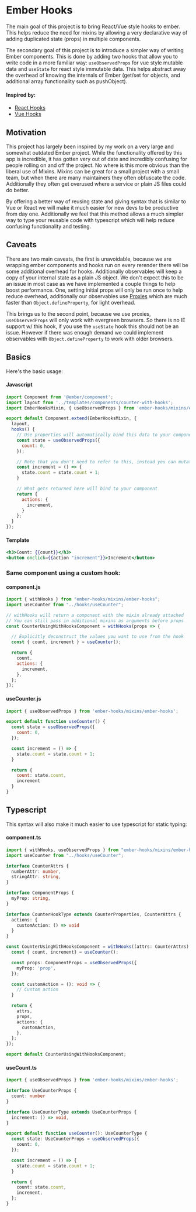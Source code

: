 # Ember Hooks

The main goal of this project is to bring React/Vue style hooks to ember. This helps reduce the need for mixins by allowing a very declarative way of adding duplicated state (props) in multiple components.

The secondary goal of this project is to introduce a simpler way of writing Ember components. This is done by adding two hooks that allow you to write code in a more familiar way: `useObservedProps` for vue style mutable data and `useState` for react style immutable data. This helps abstract away the overhead of knowing the internals of Ember (get/set for objects, and additional array functionality such as pushObject).

#### Inspired by:
<ul>
  <li><a href="https://reactjs.org/docs/hooks-intro.html">React Hooks</a></li>
  <li><a href="https://github.com/yyx990803/vue-hooks">Vue Hooks</a></li>
</ul>

## Motivation

This project has largely been inspired by my work on a very large and somewhat outdated Ember project. While the functionality offered by this app is incredible, it has gotten very out of date and incredibly confusing for people rolling on and off the project. No where is this more obvious than the liberal use of Mixins. Mixins can be great for a small project with a small team, but when there are many maintainers they often obfuscate the code. Additionally they often get overused where a service or plain JS files could do better.

By offering a better way of reusing state and giving syntax that is similar to Vue or React we will make it much easier for new devs to be productive from day one. Additionally we feel that this method allows a much simpler way to type your reusable code with typescript which will help reduce confusing functionality and testing.

## Caveats

There are two main caveats, the first is unavoidable, because we are wrapping ember components and hooks run on every rerender there will be some additional overhead for hooks. Additionally observables will keep a copy of your internal state as a plain JS object. We don't expect this to be an issue in most case as we have implemented a couple things to help boost performance. One, setting initial props will only be run once to help reduce overhead, additionally our observables use <a href="https://developer.mozilla.org/en-US/docs/Web/JavaScript/Reference/Global_Objects/Proxy">Proxies</a> which are much faster than `Object.defineProperty`, for light overhead.

This brings us to the second point, because we use proxies, `useObservedProps` will only work with evergreen browsers. So there is no IE support w/ this hook, if you use the `useState` hook this should not be an issue. However if there was enough demand we could implement observables with `Object.defineProperty` to work with older browsers.

## Basics

Here's the basic usage:

#### Javascript

```javascript
import Component from '@ember/component';
import layout from '../templates/components/counter-with-hooks';
import EmberHooksMixin, { useObservedProps } from 'ember-hooks/mixins/ember-hooks';

export default Component.extend(EmberHooksMixin, {
  layout,
  hooks() {
    // Use properties will automatically bind this data to your components scope
    const state = useObservedProps({
      count: 0,
    });

    // Note that you don't need to refer to this, instead you can mutate the values directly
    const increment = () => {
      state.count = state.count + 1;
    }

    // What gets returned here will bind to your component
    return {
      actions: {
        increment,
      }
    };
  }
});
```

#### Template
```handlebars
<h3>Count: {{count}}</h3>
<button onclick={{action "increment"}}>Increment</button>
```

### Same component using a custom hook:

#### component.js
```javascript
import { withHooks } from "ember-hooks/mixins/ember-hooks";
import useCounter from "../hooks/useCounter";

// withHooks will return a component with the mixin already attached
// You can still pass in additional mixins as arguments before props
const CounterUsingWithHooksComponent = withHooks(props => {

  // Explicitly deconstruct the values you want to use from the hook
  const { count, increment } = useCounter();

  return {
    count,
    actions: {
      increment,
    },
  };
});
```

#### useCounter.js
```javascript
import { useObservedProps } from 'ember-hooks/mixins/ember-hooks';

export default function useCounter() {
  const state = useObservedProps({
    count: 0,
  });

  const increment = () => {
    state.count = state.count + 1;
  }

  return {
    count: state.count,
    increment
  }
}
```

## Typescript

This syntax will also make it much easier to use typescript for static typing:

#### component.ts
```typescript
import { withHooks, useObservedProps } from "ember-hooks/mixins/ember-hooks";
import useCounter from "../hooks/useCounter";

interface CounterAttrs {
  numberAttr: number,
  stringAttr: string,
}

interface ComponentProps {
  myProp: string,
}

interface CounterHookType extends CounterProperties, CounterAttrs {
  actions: {
    customAction: () => void
  }
}

const CounterUsingWithHooksComponent = withHooks((attrs: CounterAttrs): CounterHookType => {
  const { count, increment} = useCounter();

  const props: ComponentProps = useObservedProps({
    myProp: 'prop',
  });

  const customAction = (): void => {
    // Custom action
  }

  return {
    attrs,
    props,
    actions: {
      customAction,
    },
  };
});

export default CounterUsingWithHooksComponent;
```

#### useCount.ts

```typescript
import { useObservedProps } from 'ember-hooks/mixins/ember-hooks';

interface UseCounterProps {
  count: number
}

interface UseCounterType extends UseCounterProps {
  increment: () => void,
}

export default function useCounter(): UseCounterType {
  const state: UseCounterProps = useObservedProps({
    count: 0,
  });

  const increment = () => {
    state.count = state.count + 1;
  }

  return {
    count: state.count,
    increment,
  };
}
```